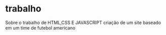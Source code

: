 # trabalho
Sobre o trabalho de HTML,CSS E JAVASCRIPT
criação de um site baseado em um time de futebol americano

